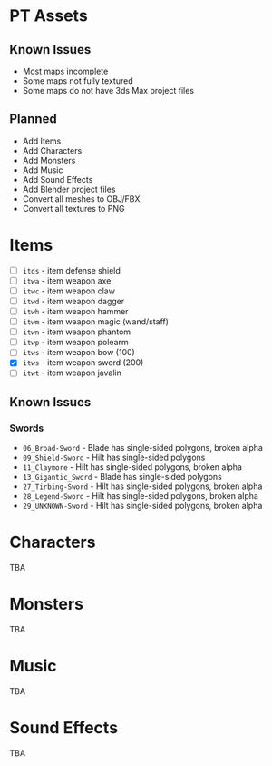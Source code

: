 # PT Assets

## Known Issues

* Most maps incomplete
* Some maps not fully textured
* Some maps do not have 3ds Max project files

## Planned

* Add Items
* Add Characters
* Add Monsters
* Add Music
* Add Sound Effects
* Add Blender project files
* Convert all meshes to OBJ/FBX
* Convert all textures to PNG

# Items

- [ ] `itds` - item defense shield
- [ ] `itwa` - item weapon axe
- [ ] `itwc` - item weapon claw
- [ ] `itwd` - item weapon dagger
- [ ] `itwh` - item weapon hammer
- [ ] `itwm` - item weapon magic (wand/staff)
- [ ] `itwn` - item weapon phantom
- [ ] `itwp` - item weapon polearm
- [ ] `itws` - item weapon bow (100)
- [x] `itws` - item weapon sword (200)
- [ ] `itwt` - item weapon javalin

## Known Issues

### Swords

* `06_Broad-Sword` - Blade has single-sided polygons, broken alpha
* `09_Shield-Sword` - Hilt has single-sided polygons
* `11_Claymore` - Hilt has single-sided polygons, broken alpha
* `13_Gigantic_Sword` - Blade has single-sided polygons
* `27_Tirbing-Sword` - Hilt has single-sided polygons, broken alpha
* `28_Legend-Sword` - Hilt has single-sided polygons, broken alpha
* `29_UNKNOWN-Sword` - Hilt has single-sided polygons, broken alpha

# Characters

TBA

# Monsters

TBA

# Music

TBA

# Sound Effects

TBA
